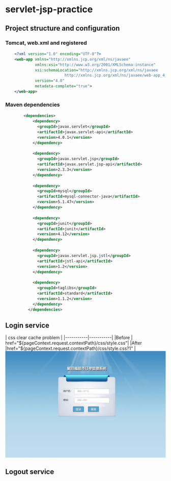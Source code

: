 # servlet-jsp-practice

## Project structure and configuration

### Tomcat, web.xml and registered
``` xml
    <?xml version="1.0" encoding="UTF-8"?>
    <web-app xmlns="http://xmlns.jcp.org/xml/ns/javaee"
             xmlns:xsi="http://www.w3.org/2001/XMLSchema-instance"
             xsi:schemaLocation="http://xmlns.jcp.org/xml/ns/javaee
                          http://xmlns.jcp.org/xml/ns/javaee/web-app_4_0.xsd"
             version="4.0"
             metadata-complete="true">
    </web-app>
```

### Maven dependencies
``` xml
        <dependencies>
            <dependency>
              <groupId>javax.servlet</groupId>
              <artifactId>javax.servlet-api</artifactId>
              <version>4.0.1</version>
            </dependency>
        
            <dependency>
              <groupId>javax.servlet.jsp</groupId>
              <artifactId>javax.servlet.jsp-api</artifactId>
              <version>2.3.3</version>
            </dependency>
        
            <dependency>
              <groupId>mysql</groupId>
              <artifactId>mysql-connector-java</artifactId>
              <version>5.1.47</version>
            </dependency>
        
            <dependency>
              <groupId>junit</groupId>
              <artifactId>junit</artifactId>
              <version>4.12</version>
            </dependency>
        
            <dependency>
              <groupId>javax.servlet.jsp.jstl</groupId>
              <artifactId>jstl-api</artifactId>
              <version>1.2</version>
            </dependency>
        
            <dependency>
              <groupId>taglibs</groupId>
              <artifactId>standard</artifactId>
              <version>1.1.2</version>
            </dependency>
          </dependencies>
```

## Login service
| css clear cache problem |
|-----------|-----------|
|Before | href="${pageContext.request.contextPath}/css/style.css"|
|After |href="${pageContext.request.contextPath}/css/style.css?1" |
![An image](images/login.jpg)

## Logout service